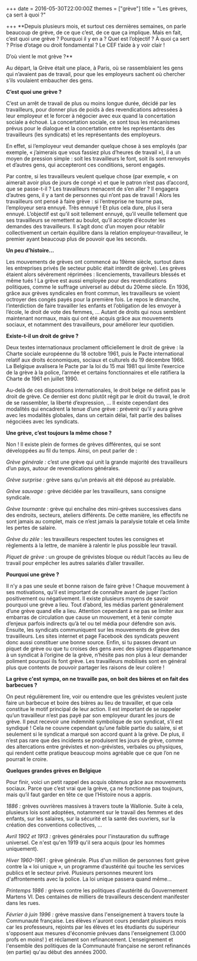 +++
date = 2016-05-30T22:00:00Z
themes = ["grève"]
title = "Les grèves, ça sert à quoi ?"

+++
**Depuis plusieurs mois, et surtout ces dernières semaines, on parle beaucoup de grève, de ce que c’est, de ce que ça implique. Mais en fait, c’est quoi une grève ? Pourquoi il y en a ? Quel est l’objectif ? À quoi ça sert ? Prise d’otage ou droit fondamental ? Le CEF t’aide à y voir clair !  
  
  
D’où vient le mot grève ?**

Au départ, la Grève était une place, à Paris, où se rassemblaient les gens qui n’avaient pas de travail, pour que les employeurs sachent où chercher s’ils voulaient embaucher des gens.

**C’est quoi une grève ?**

C’est un arrêt de travail de plus ou moins longue durée, décidé par les travailleurs, pour donner plus de poids à des revendications adressées à leur employeur et le forcer à négocier avec eux quand la concertation sociale a échoué. La concertation sociale, ce sont tous les mécanismes prévus pour le dialogue et la concertation entre les représentants des travailleurs (les syndicats) et les représentants des employeurs.  
  
En effet, si l’employeur veut demander quelque chose à ses employés (par exemple, « j’aimerais que vous fassiez plus d’heures de travail »), il a un moyen de pression simple : soit les travailleurs le font, soit ils sont renvoyés et d’autres gens, qui accepteront ces conditions, seront engagés.  
  
Par contre, si les travailleurs veulent quelque chose (par exemple, « on aimerait avoir plus de jours de congé ») et que le patron n’est pas d’accord, que se passe-t-il ? Les travailleurs menacent de s’en aller ? Il engagera d’autres gens, il y a tant de personnes qui n’ont pas de travail ! Alors les travailleurs ont pensé à faire grève : si l’entreprise ne tourne pas, l’employeur sera ennuyé. Très ennuyé ! Et plus cela dure, plus il sera ennuyé. L’objectif est qu’il soit tellement ennuyé, qu’il veuille tellement que ses travailleurs se remettent au boulot, qu’il accepte d’écouter les demandes des travailleurs. Il s’agit donc d’un moyen pour rétablir collectivement un certain équilibre dans la relation employeur-travailleur, le premier ayant beaucoup plus de pouvoir que les seconds.

**Un peu d’histoire…**

Les mouvements de grèves ont commencé au 19ème siècle, surtout dans les entreprises privés (le secteur public était interdit de grève). Les grèves étaient alors sévèrement réprimées : licenciements, travailleurs blessés et même tués ! La grève est aussi employée pour des revendications politiques, comme le suffrage universel au début du 20ème siècle. En 1936, grâce aux grèves syndicales en front commun, les travailleurs se voient octroyer des congés payés pour la première fois. Le repos le dimanche, l’interdiction de faire travailler les enfants et l’obligation de les envoyer à l’école, le droit de vote des femmes, … Autant de droits qui nous semblent maintenant normaux, mais qui ont été acquis grâce aux mouvements sociaux, et notamment des travailleurs, pour améliorer leur quotidien.

**Existe-t-il un droit de grève ?**

Deux textes internationaux proclament officiellement le droit de grève : la Charte sociale européenne du 18 octobre 1961, puis le Pacte international relatif aux droits économiques, sociaux et culturels du 19 décembre 1966. La Belgique avalisera le Pacte par la loi du 15 mai 1981 qui limite l’exercice de la grève à la police, l’armée et certains fonctionnaires et elle ratifiera la Charte de 1961 en juillet 1990.  
  
Au-delà de ces dispositions internationales, le droit belge ne définit pas le droit de grève. Ce dernier est donc plutôt régit par le droit du travail, le droit de se rassembler, la liberté d’expression, … Il existe cependant des modalités qui encadrent la tenue d’une grève : prévenir qu’il y aura grève avec les modalités globales, dans un certain délai, fait partie des balises négociées avec les syndicats.

**Une grève, c’est toujours la même chose ?**

Non ! Il existe plein de formes de grèves différentes, qui se sont développées au fil du temps. Ainsi, on peut parler de :

_Grève générale :_ c’est une grève qui unit la grande majorité des travailleurs d’un pays, autour de revendications générales.

_Grève surprise :_ grève sans qu’un préavis ait été déposé au préalable.

_Grève sauvage_ : grève décidée par les travailleurs, sans consigne syndicale.

_Grève tournante_ : grève qui enchaîne des mini-grèves successives dans des endroits, secteurs, ateliers différents. De cette manière, les effectifs ne sont jamais au complet, mais ce n’est jamais la paralysie totale et cela limite les pertes de salaire.

_Grève du zèle_ : les travailleurs respectent toutes les consignes et règlements à la lettre, de manière à ralentir le plus possible leur travail.

_Piquet de grève_ : un groupe de grévistes bloque ou réduit l’accès au lieu de travail pour empêcher les autres salariés d’aller travailler.

**Pourquoi une grève ?**

Il n’y a pas une seule et bonne raison de faire grève ! Chaque mouvement à ses motivations, qu’il est important de connaître avant de juger l’action positivement ou négativement. Il existe plusieurs moyens de savoir pourquoi une grève a lieu. Tout d’abord, les médias parlent généralement d’une grève quand elle a lieu. Attention cependant à ne pas se limiter aux embarras de circulation que cause un mouvement, et à tenir compte d’enjeux parfois indirects qu’à tel ou tel média pour défendre son avis. Ensuite, les syndicats communiquent sur les mouvements de grève des travailleurs. Les sites internet et page Facebook des syndicats peuvent donc aussi constituer une bonne source. Enfin, si tu passes devant un piquet de grève ou que tu croises des gens avec des signes d’appartenance à un syndicat à l’origine de la grève, n’hésite pas non plus à leur demander poliment pourquoi ils font grève. Les travailleurs mobilisés sont en général plus que contents de pouvoir partager les raisons de leur colère !

**La grève c'est sympa, on ne travaille pas, on boit des bières et on fait des barbecues ?**

On peut régulièrement lire, voir ou entendre que les grévistes veulent juste faire un barbecue et boire des bières au lieu de travailler, et que cela constitue le motif principal de leur action. Il est important de se rappeler qu’un travailleur n’est pas payé par son employeur durant les jours de grève. Il peut recevoir une indemnité symbolique de son syndicat, s’il est syndiqué ! Cela ne couvre cependant qu’une faible partie du salaire, si et seulement si le syndicat a marqué son accord quant à la grève. De plus, il n’est pas rare que des incidents se produisent les jours de grève, comme des altercations entre grévistes et non-grévistes, verbales ou physiques, qui rendent cette pratique beaucoup moins agréable que ce que l’on ne pourrait le croire.

**Quelques grandes grèves en Belgique**

Pour finir, voici un petit rappel des acquis obtenus grâce aux mouvements sociaux. Parce que c’est vrai que la grève, ça ne fonctionne pas toujours, mais qu’il faut garder en tête ce que l’Histoire nous a appris.  
  
_1886 :_ grèves ouvrières massives à travers toute la Wallonie. Suite à cela, plusieurs lois sont adoptées, notamment sur le travail des femmes et des enfants, sur les salaires, sur la sécurité et la santé des ouvriers, sur la création des conventions collectives, ...  
  
_Avril 1902 et 1913 :_ grèves générales pour l'instauration du suffrage universel. Ce n'est qu'en 1919 qu'il sera acquis (pour les hommes uniquement).  
  
_Hiver 1960-1961 :_ grève générale. Plus d'un million de personnes font grève contre la « loi unique », un programme d’austérité qui touche les services publics et le secteur privé. Plusieurs personnes meurent lors d'affrontements avec la police. La loi unique passera quand même...  
  
_Printemps 1986 :_ grèves contre les politiques d'austérité du Gouvernement Martens VI. Des centaines de milliers de travailleurs descendent manifester dans les rues.  
  
_Février à juin 1996 :_ grève massive dans l'enseignement à travers toute la Communauté française. Les élèves n'auront cours pendant plusieurs mois car les professeurs, rejoints par les élèves et les étudiants du supérieur s'opposent aux mesures d'économie prévues dans l'enseignement (3.000 profs en moins! ) et réclament son refinancement. L'enseignement et l'ensemble des politiques de la Communauté française ne seront refinancés (en partie) qu'au début des années 2000.